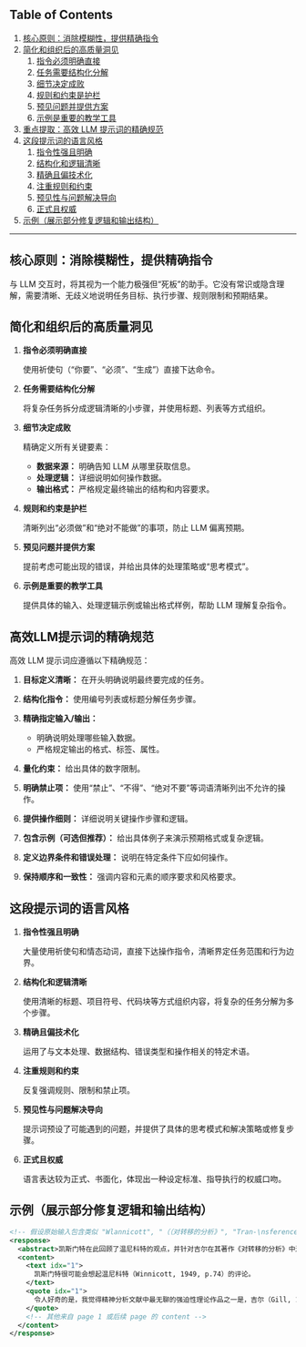 ## Table of Contents

1.  [核心原则：消除模糊性，提供精确指令](#核心原则：消除模糊性，提供精确指令)
2.  [简化和组织后的高质量洞见](#简化和组织后的高质量洞见)
    1.  [指令必须明确直接](#指令必须明确直接)
    2.  [任务需要结构化分解](#任务需要结构化分解)
    3.  [细节决定成败](#细节决定成败)
    4.  [规则和约束是护栏](#规则和约束是护栏)
    5.  [预见问题并提供方案](#预见问题并提供方案)
    6.  [示例是重要的教学工具](#示例是重要的教学工具)
3.  [重点提取：高效 LLM 提示词的精确规范](#高效LLM提示词的精确规范)
4.  [这段提示词的语言风格](#这段提示词的语言风格)
    1.  [指令性强且明确](#指令性强且明确)
    2.  [结构化和逻辑清晰](#结构化和逻辑清晰)
    3.  [精确且偏技术化](#精确且偏技术化)
    4.  [注重规则和约束](#注重规则和约束)
    5.  [预见性与问题解决导向](#预见性与问题解决导向)
    6.  [正式且权威](#正式且权威)
5.  [示例（展示部分修复逻辑和输出结构）](#示例展示部分修复逻辑和输出结构)

---

## 核心原则：消除模糊性，提供精确指令

与 LLM 交互时，将其视为一个能力极强但“死板”的助手。它没有常识或隐含理解，需要清晰、无歧义地说明任务目标、执行步骤、规则限制和预期结果。

## 简化和组织后的高质量洞见

1.  **指令必须明确直接**

    使用祈使句（“你要”、“必须”、“生成”）直接下达命令。

2.  **任务需要结构化分解**

    将复杂任务拆分成逻辑清晰的小步骤，并使用标题、列表等方式组织。

3.  **细节决定成败**

    精确定义所有关键要素：

    *   **数据来源：** 明确告知 LLM 从哪里获取信息。
    *   **处理逻辑：** 详细说明如何操作数据。
    *   **输出格式：** 严格规定最终输出的结构和内容要求。

4.  **规则和约束是护栏**

    清晰列出“必须做”和“绝对不能做”的事项，防止 LLM 偏离预期。

5.  **预见问题并提供方案**

    提前考虑可能出现的错误，并给出具体的处理策略或“思考模式”。

6.  **示例是重要的教学工具**

    提供具体的输入、处理逻辑示例或输出格式样例，帮助 LLM 理解复杂指令。

## 高效LLM提示词的精确规范

高效 LLM 提示词应遵循以下精确规范：

1.  **目标定义清晰：** 在开头明确说明最终要完成的任务。
2.  **结构化指令：** 使用编号列表或标题分解任务步骤。
3.  **精确指定输入/输出：**

    *   明确说明处理哪些输入数据。
    *   严格规定输出的格式、标签、属性。
4.  **量化约束：** 给出具体的数字限制。
5.  **明确禁止项：** 使用“禁止”、“不得”、“绝对不要”等词语清晰列出不允许的操作。
6.  **提供操作细则：** 详细说明关键操作步骤和逻辑。
7.  **包含示例（可选但推荐）：** 给出具体例子来演示预期格式或复杂逻辑。
8.  **定义边界条件和错误处理：** 说明在特定条件下应如何操作。
9.  **保持顺序和一致性：** 强调内容和元素的顺序要求和风格要求。

## 这段提示词的语言风格

1.  **指令性强且明确**

    大量使用祈使句和情态动词，直接下达操作指令，清晰界定任务范围和行为边界。

2.  **结构化和逻辑清晰**

    使用清晰的标题、项目符号、代码块等方式组织内容，将复杂的任务分解为多个步骤。

3.  **精确且偏技术化**

    运用了与文本处理、数据结构、错误类型和操作相关的特定术语。

4.  **注重规则和约束**

    反复强调规则、限制和禁止项。

5.  **预见性与问题解决导向**

    提示词预设了可能遇到的问题，并提供了具体的思考模式和解决策略或修复步骤。

6.  **正式且权威**

    语言表达较为正式、书面化，体现出一种设定标准、指导执行的权威口吻。

## 示例（展示部分修复逻辑和输出结构）

```xml
<!-- 假设原始输入包含类似 "Wlannicott", "（（对转移的分析》", "Tran-\nsference" 等错误 -->
<response>
  <abstract>凯斯门特在此回顾了温尼科特的观点，并针对吉尔在其著作《对转移的分析》中过分强调分析师角色的做法表达了批评意见。凯斯门特认为吉尔的这种侧重显得有些夸张和失衡，未能恰当反映分析情境的复杂性，与温尼科特等人的观点形成了对比，提示我们需要更全面地理解转移现象中分析师与来访者的互动关系及其限度。</abstract>
  <content>
    <text idx="1">
      凯斯门特很可能会想起温尼科特（Winnicott, 1949, p.74）的评论。
    </text>
    <quote idx="1">
      令人好奇的是，我觉得精神分析文献中最无聊的强迫性理论作品之一是，吉尔（Gill, 1982）的《对转移的分析》（Analysis of Transference），他在其中夸大了分析家在分析情境中的角色的重要性。
    </quote>
    <!-- 其他来自 page 1 或后续 page 的 content -->
  </content>
</response>
```
